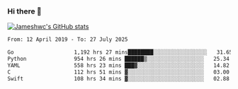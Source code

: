 ### Hi there 👋

[![Jameshwc's GitHub stats](https://github-readme-stats.vercel.app/api?username=jameshwc)](https://github.com/anuraghazra/github-readme-stats)

<!--START_SECTION:waka-->

```txt
From: 12 April 2019 - To: 27 July 2025

Go                   1,192 hrs 27 mins████████░░░░░░░░░░░░░░░░░   31.65 %
Python               954 hrs 26 mins ██████▒░░░░░░░░░░░░░░░░░░   25.34 %
YAML                 558 hrs 23 mins ███▓░░░░░░░░░░░░░░░░░░░░░   14.82 %
C                    112 hrs 51 mins ▓░░░░░░░░░░░░░░░░░░░░░░░░   03.00 %
Swift                108 hrs 34 mins ▓░░░░░░░░░░░░░░░░░░░░░░░░   02.88 %
```

<!--END_SECTION:waka-->
